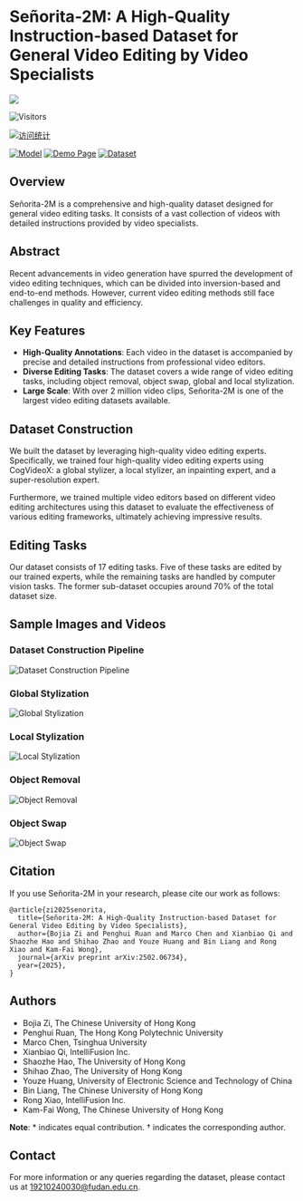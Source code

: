 # Señorita-2M: A High-Quality Instruction-based Dataset for General Video Editing by Video Specialists

<img src="https://api.infinitescript.com/badgen/count?name=zibojia/SENORITA">

![Visitors](https://visitor-badge.glitch.me/badge?page_id=zibojia.SENORITA)


[![访问统计](https://img.shields.io/endpoint?url=https://github.com/zibojia/SENORITA)](https://github.com/zibojia/SENORITA)



          

[![Model](https://img.shields.io/badge/HuggingFace-Model-blue)](https://huggingface.co/PengWeixuanSZU/Senorita-2M) 
[![Demo Page](https://img.shields.io/badge/Website-Demo%20Page-green)](https://senorita-2m-dataset.github.io/) 
[![Dataset](https://img.shields.io/badge/HuggingFace-Dataset-orange)](https://huggingface.co/datasets/SENORITADATASET/Senorita)

## Overview

Señorita-2M is a comprehensive and high-quality dataset designed for general video editing tasks. It consists of a vast collection of videos with detailed instructions provided by video specialists.

## Abstract

Recent advancements in video generation have spurred the development of video editing techniques, which can be divided into inversion-based and end-to-end methods. However, current video editing methods still face challenges in quality and efficiency.

## Key Features

- **High-Quality Annotations**: Each video in the dataset is accompanied by precise and detailed instructions from professional video editors.
- **Diverse Editing Tasks**: The dataset covers a wide range of video editing tasks, including object removal, object swap, global and local stylization.
- **Large Scale**: With over 2 million video clips, Señorita-2M is one of the largest video editing datasets available.

## Dataset Construction

We built the dataset by leveraging high-quality video editing experts. Specifically, we trained four high-quality video editing experts using CogVideoX: a global stylizer, a local stylizer, an inpainting expert, and a super-resolution expert.

Furthermore, we trained multiple video editors based on different video editing architectures using this dataset to evaluate the effectiveness of various editing frameworks, ultimately achieving impressive results.

## Editing Tasks

Our dataset consists of 17 editing tasks. Five of these tasks are edited by our trained experts, while the remaining tasks are handled by computer vision tasks. The former sub-dataset occupies around 70% of the total dataset size.

## Sample Images and Videos

### Dataset Construction Pipeline
![Dataset Construction Pipeline](images/teaser.PNG)

### Global Stylization
![Global Stylization](images/global_stylization.PNG)

### Local Stylization
![Local Stylization](images/local_stylization.PNG)

### Object Removal
![Object Removal](images/object_removal.PNG)

### Object Swap
![Object Swap](images/object_swap.PNG)

## Citation

If you use Señorita-2M in your research, please cite our work as follows:

```
@article{zi2025senorita,
  title={Señorita-2M: A High-Quality Instruction-based Dataset for General Video Editing by Video Specialists},
  author={Bojia Zi and Penghui Ruan and Marco Chen and Xianbiao Qi and Shaozhe Hao and Shihao Zhao and Youze Huang and Bin Liang and Rong Xiao and Kam-Fai Wong},
  journal={arXiv preprint arXiv:2502.06734},
  year={2025},
}
```

## Authors

- Bojia Zi, The Chinese University of Hong Kong
- Penghui Ruan, The Hong Kong Polytechnic University
- Marco Chen, Tsinghua University
- Xianbiao Qi, IntelliFusion Inc.
- Shaozhe Hao, The University of Hong Kong
- Shihao Zhao, The University of Hong Kong
- Youze Huang, University of Electronic Science and Technology of China
- Bin Liang, The Chinese University of Hong Kong
- Rong Xiao, IntelliFusion Inc.
- Kam-Fai Wong, The Chinese University of Hong Kong

**Note**: * indicates equal contribution. † indicates the corresponding author.

## Contact

For more information or any queries regarding the dataset, please contact us at [19210240030@fudan.edu.cn](19210240030@fudan.edu.cn).
